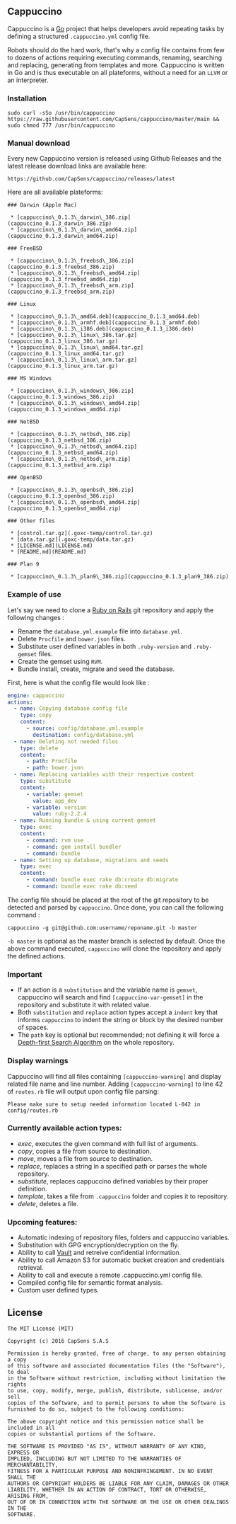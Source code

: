 ## Cappuccino
Cappuccino is a [Go](https://golang.org) project that helps developers avoid repeating tasks by defining a structured `.cappuccino.yml` config file.

Robots should do the hard work, that's why a config file contains from few to dozens of actions requiring executing commands, renaming, searching and replacing, generating from templates and more. Cappuccino is written in Go and is thus executable on all plateforms, without a need for an `LLVM` or an interpreter.

### Installation
```
sudo curl -sSo /usr/bin/cappuccino https://raw.githubusercontent.com/CapSens/cappuccino/master/main && sudo chmod 777 /usr/bin/cappuccino
```

### Manual download
Every new Cappuccino version is released using Github Releases and the latest release download links are available here:
```
https://github.com/CapSens/cappuccino/releases/latest
```

Here are all available plateforms:
```
### Darwin (Apple Mac)

 * [cappuccino\_0.1.3\_darwin\_386.zip](cappuccino_0.1.3_darwin_386.zip)
 * [cappuccino\_0.1.3\_darwin\_amd64.zip](cappuccino_0.1.3_darwin_amd64.zip)

### FreeBSD

 * [cappuccino\_0.1.3\_freebsd\_386.zip](cappuccino_0.1.3_freebsd_386.zip)
 * [cappuccino\_0.1.3\_freebsd\_amd64.zip](cappuccino_0.1.3_freebsd_amd64.zip)
 * [cappuccino\_0.1.3\_freebsd\_arm.zip](cappuccino_0.1.3_freebsd_arm.zip)

### Linux

 * [cappuccino\_0.1.3\_amd64.deb](cappuccino_0.1.3_amd64.deb)
 * [cappuccino\_0.1.3\_armhf.deb](cappuccino_0.1.3_armhf.deb)
 * [cappuccino\_0.1.3\_i386.deb](cappuccino_0.1.3_i386.deb)
 * [cappuccino\_0.1.3\_linux\_386.tar.gz](cappuccino_0.1.3_linux_386.tar.gz)
 * [cappuccino\_0.1.3\_linux\_amd64.tar.gz](cappuccino_0.1.3_linux_amd64.tar.gz)
 * [cappuccino\_0.1.3\_linux\_arm.tar.gz](cappuccino_0.1.3_linux_arm.tar.gz)

### MS Windows

 * [cappuccino\_0.1.3\_windows\_386.zip](cappuccino_0.1.3_windows_386.zip)
 * [cappuccino\_0.1.3\_windows\_amd64.zip](cappuccino_0.1.3_windows_amd64.zip)

### NetBSD

 * [cappuccino\_0.1.3\_netbsd\_386.zip](cappuccino_0.1.3_netbsd_386.zip)
 * [cappuccino\_0.1.3\_netbsd\_amd64.zip](cappuccino_0.1.3_netbsd_amd64.zip)
 * [cappuccino\_0.1.3\_netbsd\_arm.zip](cappuccino_0.1.3_netbsd_arm.zip)

### OpenBSD

 * [cappuccino\_0.1.3\_openbsd\_386.zip](cappuccino_0.1.3_openbsd_386.zip)
 * [cappuccino\_0.1.3\_openbsd\_amd64.zip](cappuccino_0.1.3_openbsd_amd64.zip)

### Other files

 * [control.tar.gz](.goxc-temp/control.tar.gz)
 * [data.tar.gz](.goxc-temp/data.tar.gz)
 * [LICENSE.md](LICENSE.md)
 * [README.md](README.md)

### Plan 9

 * [cappuccino\_0.1.3\_plan9\_386.zip](cappuccino_0.1.3_plan9_386.zip)
```

### Example of use
Let's say we need to clone a [Ruby on Rails](http://rubyonrails.org/) git repository and apply the following changes :
- Rename the `database.yml.example` file into `database.yml`.
- Delete `Procfile` and `bower.json` files.
- Substitute user defined variables in both `.ruby-version` and `.ruby-gemset` files.
- Create the gemset using `RVM`.
- Bundle install, create, migrate and seed the database.

First, here is what the config file would look like :

```yaml
engine: cappuccino
actions:
  - name: Copying database config file
    type: copy
    content:
      - source: config/database.yml.example
        destination: config/database.yml
  - name: Deleting not needed files
    type: delete
    content:
      - path: Procfile
      - path: bower.json
  - name: Replacing variables with their respective content
    type: substitute
    content:
      - variable: gemset
        value: app_dev
      - variable: version
        value: ruby-2.2.4
  - name: Running bundle & using current gemset
    type: exec
    content:
      - command: rvm use .
      - command: gem install bundler
      - command: bundle
  - name: Setting up database, migrations and seeds
    type: exec
    content:
      - command: bundle exec rake db:create db:migrate
      - command: bundle exec rake db:seed
```

The config file should be placed at the root of the git repository to be detected and parsed by `cappuccino`. Once done, you can call the following command :
```
cappuccino -g git@github.com:username/reponame.git -b master
```

`-b master` is optional as the master branch is selected by default. Once the above command executed, `cappuccino` will clone the repository and apply the defined actions.

### Important
- If an action is a `substitution` and the variable name is `gemset`, cappuccino will search and find `[cappuccino-var-gemset]` in the repository and substitute it with related value.
- Both `substitution` and `replace` action types accept a `indent` key that informs `cappuccino` to indent the string or block by the desired number of spaces.
- The `path` key is optional but recommended; not defining it will force a [Depth-first Search Algorithm](https://en.wikipedia.org/wiki/Depth-first_search) on the whole repository.

### Display warnings
Cappuccino will find all files containing `[cappuccino-warning]` and display related file name and line number.
Adding `[cappuccino-warning]` to line 42 of `routes.rb` file will output upon config file parsing:
```
Please make sure to setup needed information located L-042 in config/routes.rb
```

### Currently available action types:
* _exec_, executes the given command with full list of arguments.
* _copy_, copies a file from source to destination.
* _move_, moves a file from source to destination.
* _replace_, replaces a string in a specified path or parses the whole repository.
* _substitute_, replaces cappuccino defined variables by their proper definition.
* _template_, takes a file from `.cappuccino` folder and copies it to repository.
* _delete_, deletes a file.

### Upcoming features:
* Automatic indexing of repository files, folders and cappuccino variables.
* Substitution with GPG encryption/decryption on the fly.
* Ability to call [Vault](https://www.hashicorp.com/vault.html) and retreive confidential information.
* Ability to call Amazon S3 for automatic bucket creation and credentials retrieval.
* Ability to call and execute a remote .cappuccino.yml config file.
* Compiled config file for semantic format analysis.
* Custom user defined types.

## License
```
The MIT License (MIT)

Copyright (c) 2016 CapSens S.A.S

Permission is hereby granted, free of charge, to any person obtaining a copy
of this software and associated documentation files (the "Software"), to deal
in the Software without restriction, including without limitation the rights
to use, copy, modify, merge, publish, distribute, sublicense, and/or sell
copies of the Software, and to permit persons to whom the Software is
furnished to do so, subject to the following conditions:

The above copyright notice and this permission notice shall be included in all
copies or substantial portions of the Software.

THE SOFTWARE IS PROVIDED "AS IS", WITHOUT WARRANTY OF ANY KIND, EXPRESS OR
IMPLIED, INCLUDING BUT NOT LIMITED TO THE WARRANTIES OF MERCHANTABILITY,
FITNESS FOR A PARTICULAR PURPOSE AND NONINFRINGEMENT. IN NO EVENT SHALL THE
AUTHORS OR COPYRIGHT HOLDERS BE LIABLE FOR ANY CLAIM, DAMAGES OR OTHER
LIABILITY, WHETHER IN AN ACTION OF CONTRACT, TORT OR OTHERWISE, ARISING FROM,
OUT OF OR IN CONNECTION WITH THE SOFTWARE OR THE USE OR OTHER DEALINGS IN THE
SOFTWARE.
```
